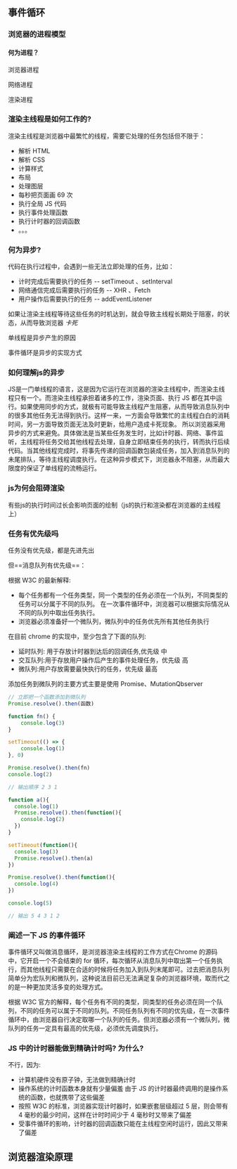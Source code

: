 ##  事件循环

### 浏览器的进程模型

#### 何为进程？

浏览器进程

网络进程

渲染进程

### 渲染主线程是如何工作的?

渲染主线程是浏览器中最繁忙的线程，需要它处理的任务包括但不限于：

- 解析 HTML
- 解析 CSS
- 计算样式
- 布局
- 处理图层
- 每秒把页面画 69 次
- 执行全局 JS 代码
- 执行事件处理函数
- 执行计时器的回调函数
- 。。。

### 何为异步?

代码在执行过程中，会遇到一些无法立即处理的任务，比如：

- 计时完成后需要执行的任务 -- setTimeout 、setInterval
- 网络通信完成后需要执行的任务 -- XHR 、Fetch
- 用户操作后需要执行的任务 -- addEventListener

如果让渲染主线程等待这些任务的时机达到，就会导致主线程长期处于阻塞，的状态，从而导致浏览器 *卡死*

单线程是异步产生的原因

事件循环是异步的实现方式

### 如何理解js的异步

JS是一门单线程的语言，这是因为它运行在浏览器的渲染主线程中，而渲染主线程只有一个。而渲染主线程承担着诸多的工作，渲染页面、执行 JS 都在其中运行。如果使用同步的方式，就极有可能导致主线程产生阻塞，从而导致消息队列中的很多其他任务无法得到执行。这样一来，一方面会导致繁忙的主线程白白的消耗时间，另一方面导致页面无法及时更新，给用户造成卡死现象。
所以浏览器采用异步的方式来避免。具体做法是当某些任务发生时，比如计时器、网络、事件监听，主线程将任务交给其他线程去处理，自身立即结束任务的执行，转而执行后续代码。当其他线程完成时，将事先传递的回调函数包装成任务，加入到消息队列的未尾排队，等待主线程调度执行。在这种异步模式下，浏览器永不阻塞，从而最大限度的保证了单线程的流畅运行。

### js为何会阻碍渲染

有些js的执行时间过长会影响页面的绘制（js的执行和渲染都在浏览器的主线程上）

### 任务有优先级吗

任务没有优先级，都是先进先出

但==消息队列有优先级==：

根据 W3C 的最新解释:

- 每个任务都有一个任务类型，同一个类型的任务必须在一个队列，不同类型的任务可以分属于不同的队列。
  在一次事件循环中，浏览器可以根据实际情况从不同的队列中取出任务执行。
- 浏览器必须准备好一个微队列，微队列中的任务优先所有其他任务执行

在目前 chrome 的实现中，至少包含了下面的队列:

- 延时队列: 用于存放计时器到达后的回调任务,优先级 中
- 交互队列:用于存放用户操作后产生的事件处理任务，优先级 高
- 微队列:用户存放需要最快执行的任务，优先级 最高

添加任务到微队列的主要方式主要是使用 Promise、MutationQbserver

```js
// 立即把一个函数添加到微队列
Promise.resolve().then(函数)
```

```js
function fn() {
	console.log(3)
}

setTimeout(() => {
	console.log(1)
}, 0)

Promise.resolve().then(fn)
console.log(2)

// 输出顺序 2 3 1

function a(){
  console.log(1)
  Promise.resolve().then(function(){
    console.log(2)
  })
}

setTimeout(function(){
  console.log(3)
  Promise.resolve().then(a)
})

Promise.resolve().then(function(){
  console.log(4)
})

console.log(5)

// 输出 5 4 3 1 2
```

### 阐述一下 JS 的事件循环

事件循环又叫做消息循环，是浏览器渲染主线程的工作方式在Chrome 的源码中，它开启一个不会结束的 for 循环，每次循环从消息队列中取出第一个任务执行，而其他线程只需要在合适的时候将任务加入到队列末尾即可。过去把消息队列简单分为宏队列和微队列，这种说法目前已无法满足复杂的浏览器环境，取而代之的是一种更加灵活多变的处理方式。

根据 W3C 官方的解释，每个任务有不同的类型，同类型的任务必须在同一个队列，不同的任务可以属于不同的队列。不同任务队列有不同的优先级，在一次事件循环中，由浏览器自行决定取哪一个队列的任务。但浏览器必须有一个微队列，微队列的任务一定具有最高的优先级，必须优先调度执行。

### JS 中的计时器能做到精确计时吗? 为什么?

不行，因为:

- 计算机硬件没有原子钟，无法做到精确计时
- 操作系统的计时函数本身就有少量偏羞 由于 JS 的计时器最终调用的是操作系统的函数，也就携带了这些偏差
- 按照 W3C 的标准，浏览器实现计时器时，如果嵌套层级超过 5 层，则会带有 4 毫秒的最少时间，这样在计时时间少于 4 毫秒时又带来了偏差
- 受事件循环的影响，计时器的回调函数只能在主线程空闲时运行，因此又带来了偏差

## 浏览器渲染原理

